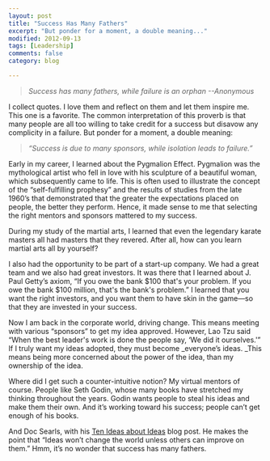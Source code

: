 ```yaml
---
layout: post
title: "Success Has Many Fathers"
excerpt: "But ponder for a moment, a double meaning..."
modified: 2012-09-13
tags: [Leadership]
comments: false
category: blog

---
```


> _Success has many fathers, while failure is an orphan
> --Anonymous_

I collect quotes.  I love them and reflect on them and let them inspire me.
This one is a favorite.  The common interpretation of this proverb is that many
people are all too willing to take credit for a success but disavow any
complicity in a failure. But ponder for a moment, a double meaning:

> _“Success is due to many sponsors, while isolation leads to
failure.”_

Early in my career, I learned about the Pygmalion Effect.  Pygmalion was the
mythological artist who fell in love with his sculpture of a beautiful woman,
which subsequently came to life.  This is often used to illustrate the concept
of the “self-fulfilling prophesy” and the results of studies from the late
1960’s that demonstrated that the greater the expectations placed on people,
the better they perform.  Hence, it made sense to me that selecting the right
mentors and sponsors mattered to my success.

During my study of the martial arts, I learned that even the legendary karate
masters all had masters that they revered.  After all, how can you learn
martial arts all by yourself?

I also had the opportunity to be part of a start-up company.  We had a great
team and we also had great investors.  It was there that I learned about J.
Paul Getty’s axiom, “If you owe the bank $100 that's your problem. If you
owe the bank $100 million, that's the bank's problem.”  I learned that you
want the right investors, and you want them to have skin in the game—so that
they are invested in your success.

Now I am back in the corporate world, driving change.  This means meeting with
various “sponsors” to get my idea approved. However, Lao Tzu said “When
the best leader's work is done the people say, ‘We did it ourselves.'”  If
I truly want my ideas adopted, they must become _everyone’s ideas.
_This means being more concerned about the power of the idea, than my
ownership of the idea.

Where did I get such a counter-intuitive notion?  My virtual mentors of course.
 People like Seth Godin, whose many books have stretched my thinking throughout
the years.   Godin wants people to steal his ideas and make them their own.
And it’s working toward his success; people can’t get enough of his books.

And Doc Searls, with his [Ten Ideas about Ideas](http://www.linuxjournal.com/content/ten-ideas-about-ideas)
blog post. He makes the point that “Ideas won’t change the
world unless others can improve on them.” Hmm, it’s no wonder that success
has many fathers.
